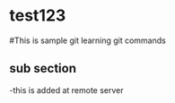 # test123

#This is sample git
  learning git commands
  
## sub section

-this is added at remote server
